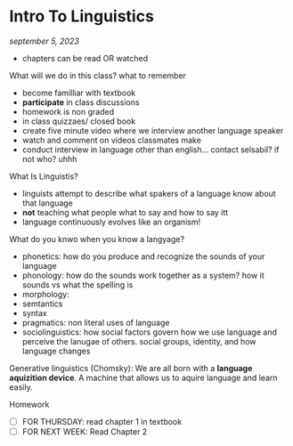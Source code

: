 # Intro To Linguistics

_september 5, 2023_


- chapters can be read OR watched

What will we do in this class? what to remember

- become familliar with textbook
- **participate** in class discussions
- homework is non graded
- in class quizzaes/ closed book
- create five minute video where we interview another language speaker
- watch and comment on videos classmates make
- conduct interview in language other than english… contact selsabil? if not who? uhhh

What Is Linguistis?
- linguists attempt to describe what spakers of a language know about that language
- **not** teaching what people what to say and how to say itt
- language continuously evolves like an organism!

What do you knwo when you know a langyage?
- phonetics: how do you produce and recognize the sounds of your language
- phonology: how do the sounds work together as a system? how it sounds vs what the spelling is
- morphology: 
- semtantics
- syntax
- pragmatics: non literal uses of language
- sociolinguistics: how social factors govern how we use language and perceive the lanugae of others. social groups, identity, and how language changes


Generative linguistics (Chomsky): We are all born with a **language aquizition device**. A machine that allows us to aquire language and learn easily.


Homework
- [ ] FOR THURSDAY: read chapter 1 in textbook
- [ ] FOR NEXT WEEK: Read Chapter 2